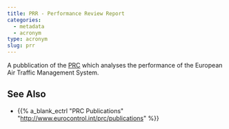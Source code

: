```yaml
---
title: PRR - Performance Review Report
categories:
  - metadata
  - acronym
type: acronym
slug: prr
---
```


A pubblication of the [PRC][prc] which analyses the performance of the
European Air Traffic Management System.

## See Also

* {{% a_blank_ectrl "PRC Publications" "http://www.eurocontrol.int/prc/publications" %}}

[prc]: /reference/acronym/prc/ "Air Traffic Control"

